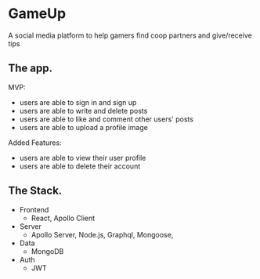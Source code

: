 # GameUp
A social media platform to help gamers find coop partners and give/receive tips

## The app.

MVP:
- users are able to sign in and sign up
- users are able to write and delete posts
- users are able to like and comment other users' posts
- users are able to upload a profile image

Added Features:
- users are able to view their user profile
- users are able to delete their account


## The Stack.

* Frontend
    * React, Apollo Client
* Server
    * Apollo Server, Node.js, Graphql, Mongoose, 
* Data
    * MongoDB
* Auth
    * JWT


<!-- ## Get Started

Upcoming [Queries & Mutations Gists](https://) -->

